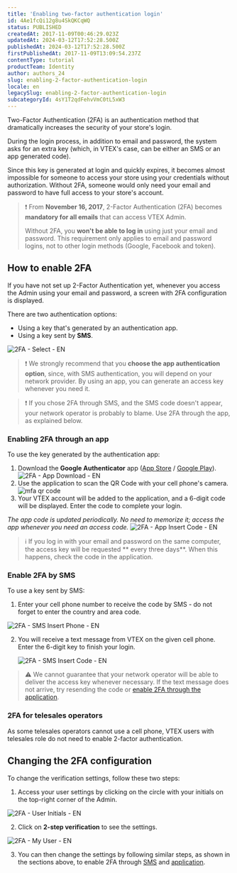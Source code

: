 ```yaml
---
title: 'Enabling two-factor authentication login'
id: 4Ae1fcQi12g8u4SkQKCqWQ
status: PUBLISHED
createdAt: 2017-11-09T00:46:29.023Z
updatedAt: 2024-03-12T17:52:28.500Z
publishedAt: 2024-03-12T17:52:28.500Z
firstPublishedAt: 2017-11-09T13:09:54.237Z
contentType: tutorial
productTeam: Identity
author: authors_24
slug: enabling-2-factor-authentication-login
locale: en
legacySlug: enabling-2-factor-authentication-login
subcategoryId: 4sY1T2qdFehvVmC0tL5xW3
---
```


Two-Factor Authentication (2FA) is an authentication method that dramatically increases the security of your store's login.

During the login process, in addition to email and password, the system asks for an extra key (which, in VTEX's case, can be either an SMS or an app generated code).

Since this key is generated at login and quickly expires, it becomes almost impossible for someone to access your store using your credentials without authorization. Without 2FA, someone would only need your email and password to have full access to your store's account.

>❗ From **November 16, 2017**, 2-Factor Authentication (2FA) becomes **mandatory for all emails** that can access VTEX Admin.
>
> 
>
> Without 2FA, you **won't be able to log in** using just your email and password. This requirement only applies to email and password logins, not to other login methods (Google, Facebook and token).

## How to enable 2FA

If you have not set up 2-Factor Authentication yet, whenever you access the Admin using your email and password, a screen with 2FA configuration is displayed.

There are two authentication options:

- Using a key that's generated by an authentication app.
- Using a key sent by __SMS__.

![2FA - Select - EN](//images.ctfassets.net/alneenqid6w5/3WRZKKU8LuW00UkeoUoIEY/c95adad1f804b36a31e7388198a4740e/2FA_-_Select_-_EN.png)

>❗ We strongly recommend that you **choose the app authentication option**, since, with SMS authentication, you will depend on your network provider. By using an app, you can generate an access key whenever you need it.

>❗ If you chose 2FA through SMS, and the SMS code doesn't appear, your network operator is probably to blame. Use 2FA through the app, as explained below.

### Enabling 2FA through an app

To use the key generated by the authentication app:

1. Download the __Google Authenticator__ app ([App Store](https://itunes.apple.com/br/app/google-authenticator/id388497605?mt=8) / [Google Play](https://play.google.com/store/apps/details?id=com.google.android.apps.authenticator2&hl=pt_BR)).
  ![2FA - App Download - EN](//images.ctfassets.net/alneenqid6w5/icTTRRH1WH7FiiH0gLnxb/25e3209b0c0bb098f828284e3c7cffb0/2FA_-_App_Download_-_EN.png)
2. Use the application to scan the QR Code with your cell phone's camera.
   ![mfa qr code](//images.ctfassets.net/alneenqid6w5/4wk6Xk8c7T5EURmt94lRJx/ec1e00707e20e7f6ab295123c71f9c0d/mfa_qr_code_correction_en.jpg)
3. Your VTEX account will be added to the application, and a 6-digit code will be displayed. Enter the code to complete your login.

  *The app code is updated periodically. No need to memorize it; access the app whenever you need an access code.*
  ![2FA - App Insert Code - EN](//images.ctfassets.net/alneenqid6w5/NUKFyLNA9fWsBewD445Uy/693541b703dea58a6abf8365b766f0d8/2FA_-_App_Insert_Code_-_EN.png)

>ℹ️ If you log in with your email and password on the same computer, the access key will be requested ** every three days**. When this happens, check the code in the application.

### Enable 2FA by SMS

To use a key sent by SMS:

1. Enter your cell phone number to receive the code by SMS - do not forget to enter the country and area code.

  ![2FA - SMS Insert Phone - EN](//images.ctfassets.net/alneenqid6w5/116sok6Zd8sq69UPSSzs1w/62abcd5ec500ed253b31d999eb4cb398/2FA_-_SMS_Insert_Phone_-_EN.png)

2. You will receive a text message from VTEX on the given cell phone. Enter the 6-digit key to finish your login.

   ![2FA - SMS Insert Code - EN](//images.ctfassets.net/alneenqid6w5/6KbuUvMFupmJEMN6kTOZ4E/80a9fe80575ca4f4a50abb040ddaea06/2FA_-_SMS_Insert_Code_-_EN.png)

>⚠️ We cannot guarantee that your network operator will be able to deliver the access key whenever necessary. If the text message does not arrive, try resending the code or <a href="#habilitate-o-2fa-per-application" >enable 2FA through the application</a>.

### 2FA for telesales operators

As some telesales operators cannot use a cell phone, VTEX users with telesales role do not need to enable 2-factor authentication.

## Changing the 2FA configuration

To change the verification settings, follow these two steps:

1. Access your user settings by clicking on the circle with your initials on the top-right corner of the Admin.

  ![2FA - User Initials - EN](//images.ctfassets.net/alneenqid6w5/3ktWD1KvDLV499l40SxUc2/08247b82c616d2bb40f2707838327857/2FA_-_User_Initials_-_EN.png)

2. Click on **2-step verification** to see the settings.

  ![2FA - My User - EN](//images.ctfassets.net/alneenqid6w5/O4jBeKN2RTMS0bKOWVJVK/223cd4da346f380558a103dfeb2f8c73/2FA_-_My_User_-_EN.png)

3. You can then change the settings by following similar steps, as shown in the sections above, to enable 2FA through [SMS](#enable-o-2fa-by-sms) and [application](#enable-o-2fa-by-application). 
